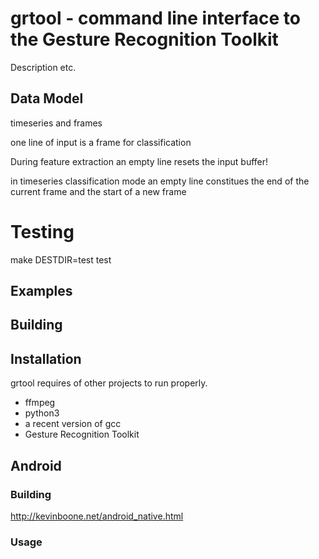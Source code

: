 # grtool - command line interface to the Gesture Recognition Toolkit

 Description etc.

## Data Model

timeseries and frames

 one line of input is a frame for classification

 During feature extraction an empty line resets the input buffer!

 in timeseries classification mode an empty line constitues the end of the current frame and the start of a new frame

# Testing

 make DESTDIR=test test

## Examples

## Building

## Installation

 grtool requires of other projects to run properly.

  - ffmpeg
  - python3
  - a recent version of gcc
  - Gesture Recognition Toolkit

## Android

### Building

http://kevinboone.net/android_native.html

### Usage
